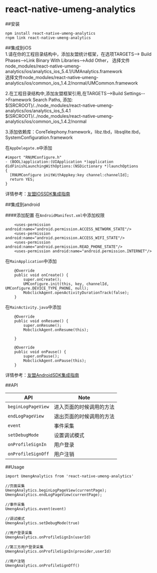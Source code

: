 # react-native-umeng-analytics
##安装
```
npm install react-native-umeng-analytics
rnpm link react-native-umeng-analytics
```

##集成到iOS<br>
1.请在你的工程目录结构中，添加友盟统计框架，在选项TARGETS--> Build Phases-->Link Binary With Libraries-->Add Other，
选择文件node_modules/react-native-umeng-analytics/ios/analytics_ios_5.4.1/UMAnalytics.framework<br>
选择文件node_modules/react-native-umeng-analytics/ios/common_ios_1.4.2/normal/UMCommon.framework<br>

2.在工程目录结构中,添加友盟框架引用,在TARGETS-->Build Settings-->Framework Search Paths, 添加:<br>
$(SRCROOT)/../node_modules/react-native-umeng-analytics/ios/analytics_ios_5.4.1<br>
$(SRCROOT)/../node_modules/react-native-umeng-analytics/ios/common_ios_1.4.2/normal<br>

3.添加依赖库：CoreTelephony.framework，libz.tbd，libsqlite.tbd，SystemConfiguration.framework

在`AppDelegate.m`中添加
```
#import "RNUMConfigure.h"
- (BOOL)application:(UIApplication *)application didFinishLaunchingWithOptions:(NSDictionary *)launchOptions
{
  [RNUMConfigure initWithAppkey:key channel:channelId];
  return YES;
}
```


详情参考：[友盟IOSSDK集成指南](https://developer.umeng.com/docs/66632/detail/66898)<br>

##集成到android


####添加配置
在`AndroidManifest.xml`中添加权限
```
    <uses-permission android:name="android.permission.ACCESS_NETWORK_STATE"/>
    <uses-permission android:name="android.permission.ACCESS_WIFI_STATE"/>
    <uses-permission android:name="android.permission.READ_PHONE_STATE"/>
    <uses-permission android:name="android.permission.INTERNET"/>
```

在`MainApplication`中添加
```
    @Override
    public void onCreate() {
        super.onCreate();
        UMConfigure.init(this, key, channelId, UMConfigure.DEVICE_TYPE_PHONE, null);
        MobclickAgent.openActivityDurationTrack(false);
    }
```

在`MainActivity.java`中添加
```
    @Override
    public void onResume() {
        super.onResume();
        MobclickAgent.onResume(this);

    }

    @Override
    public void onPause() {
        super.onPause();
        MobclickAgent.onPause(this);
    }
```

详情参考：[友盟AndroidSDK集成指南](https://developer.umeng.com/docs/66632/detail/66889)<br>

##API

| API | Note |    
|---|---|
| `beginLogPageView` | 进入页面的时候调用的方法 |
| `endLogPageView` | 退出页面的时候调用的方法 |
| `event` | 事件采集 |
| `setDebugMode` | 设置调试模式 |
| `onProfileSignIn` | 用户登录 |
| `onProfileSignOff` | 用户注销 |



##Usage

```
import UmengAnalytics from 'react-native-umeng-analytics'

//页面采集
UmengAnalytics.beginLogPageView(currentPage);
UmengAnalytics.endLogPageView(currentPage);

//事件采集
UmengAnalytics.event(event)

//调试模式
UmengAnalytics.setDebugMode(true)

//用户登录采集
UmengAnalytics.onProfileSignIn(userId)

//第三方用户登录采集
UmengAnalytics.onProfileSignIn(provider,userId)

//用户注销
UmengAnalytics.onProfileSignOff()

```

